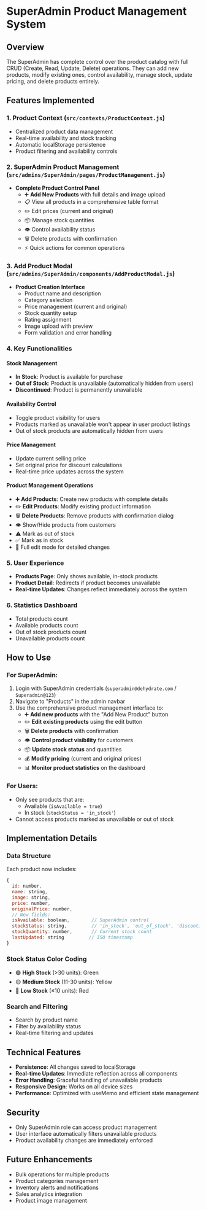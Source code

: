 # SuperAdmin Product Management System

## Overview
The SuperAdmin has complete control over the product catalog with full CRUD (Create, Read, Update, Delete) operations. They can add new products, modify existing ones, control availability, manage stock, update pricing, and delete products entirely.

## Features Implemented

### 1. Product Context (`src/contexts/ProductContext.js`)
- Centralized product data management
- Real-time availability and stock tracking
- Automatic localStorage persistence
- Product filtering and availability controls

### 2. SuperAdmin Product Management (`src/admins/SuperAdmin/pages/ProductManagement.js`)
- **Complete Product Control Panel**
  - ➕ **Add New Products** with full details and image upload
  - 📋 View all products in a comprehensive table format
  - ✏️ Edit prices (current and original)
  - 📦 Manage stock quantities
  - 👁️ Control availability status
  - 🗑️ Delete products with confirmation
  - ⚡ Quick actions for common operations

### 3. Add Product Modal (`src/admins/SuperAdmin/components/AddProductModal.js`)
- **Product Creation Interface**
  - Product name and description
  - Category selection
  - Price management (current and original)
  - Stock quantity setup
  - Rating assignment
  - Image upload with preview
  - Form validation and error handling

### 4. Key Functionalities

#### Stock Management
- **In Stock**: Product is available for purchase
- **Out of Stock**: Product is unavailable (automatically hidden from users)
- **Discontinued**: Product is permanently unavailable

#### Availability Control
- Toggle product visibility for users
- Products marked as unavailable won't appear in user product listings
- Out of stock products are automatically hidden from users

#### Price Management
- Update current selling price
- Set original price for discount calculations
- Real-time price updates across the system

#### Product Management Operations
- ➕ **Add Products**: Create new products with complete details
- ✏️ **Edit Products**: Modify existing product information
- 🗑️ **Delete Products**: Remove products with confirmation dialog
- 👁️ Show/Hide products from customers
- ⚠️ Mark as out of stock
- ✅ Mark as in stock
- 🔧 Full edit mode for detailed changes

### 5. User Experience
- **Products Page**: Only shows available, in-stock products
- **Product Detail**: Redirects if product becomes unavailable
- **Real-time Updates**: Changes reflect immediately across the system

### 6. Statistics Dashboard
- Total products count
- Available products count
- Out of stock products count
- Unavailable products count

## How to Use

### For SuperAdmin:
1. Login with SuperAdmin credentials (`superadmin@dehydrate.com` / `Superadmin@123`)
2. Navigate to "Products" in the admin navbar
3. Use the comprehensive product management interface to:
   - ➕ **Add new products** with the "Add New Product" button
   - ✏️ **Edit existing products** using the edit button
   - 🗑️ **Delete products** with confirmation
   - 👁️ **Control product visibility** for customers
   - 📦 **Update stock status** and quantities
   - 💰 **Modify pricing** (current and original prices)
   - 📊 **Monitor product statistics** on the dashboard

### For Users:
- Only see products that are:
  - Available (`isAvailable = true`)
  - In stock (`stockStatus = 'in_stock'`)
- Cannot access products marked as unavailable or out of stock

## Implementation Details

### Data Structure
Each product now includes:
```javascript
{
  id: number,
  name: string,
  image: string,
  price: number,
  originalPrice: number,
  // New fields:
  isAvailable: boolean,        // SuperAdmin control
  stockStatus: string,         // 'in_stock', 'out_of_stock', 'discontinued'
  stockQuantity: number,       // Current stock count
  lastUpdated: string         // ISO timestamp
}
```

### Stock Status Color Coding
- 🟢 **High Stock** (>30 units): Green
- 🟡 **Medium Stock** (11-30 units): Yellow  
- 🔴 **Low Stock** (≤10 units): Red

### Search and Filtering
- Search by product name
- Filter by availability status
- Real-time filtering and updates

## Technical Features
- **Persistence**: All changes saved to localStorage
- **Real-time Updates**: Immediate reflection across all components
- **Error Handling**: Graceful handling of unavailable products
- **Responsive Design**: Works on all device sizes
- **Performance**: Optimized with useMemo and efficient state management

## Security
- Only SuperAdmin role can access product management
- User interface automatically filters unavailable products
- Product availability changes are immediately enforced

## Future Enhancements
- Bulk operations for multiple products
- Product categories management
- Inventory alerts and notifications
- Sales analytics integration
- Product image management
